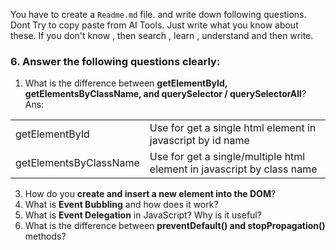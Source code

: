 You have to create a `Readme.md` file. and write down following questions. Dont Try to copy paste from AI Tools. Just write what you know about these. If you don't know , then search , learn , understand and then write.

### 6. Answer the following questions clearly:

1. What is the difference between **getElementById, getElementsByClassName, and querySelector / querySelectorAll**?
Ans:
<table>
<tr>
    <td>
        getElementById
    </td>
    <td>
        Use for get a single html element in javascript by id name
    </td>
</tr>
<tr>
    <td>
        getElementsByClassName
    </td>
    <td>
        Use for get a single/multiple html element in javascript by class name
    </td>
</tr>
</table>

3. How do you **create and insert a new element into the DOM**?
4. What is **Event Bubbling** and how does it work?
5. What is **Event Delegation** in JavaScript? Why is it useful?
6. What is the difference between **preventDefault() and stopPropagation()** methods?

   
